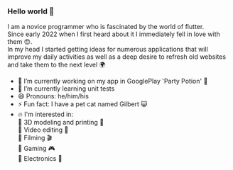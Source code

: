 ### Hello world 👋

I am a novice programmer who is fascinated by the world of flutter.<br />
Since early 2022 when I first heard about it I immediately fell in love with them 😍.<br />
In my head I started getting ideas for numerous applications that will improve my daily activities as well as a deep desire to refresh old websites and take them to the next level 🌍

- 🔭 I’m currently working on my app in GooglePlay 'Party Potion' 🍹
- 🌱 I’m currently learning unit tests
- 😄 Pronouns: he/him/his
- ⚡ Fun fact: I have a pet cat named Gilbert 😺
- 🔥 I'm interested in: <br />
      🔹 3D modeling and printing 🔩<br />
      🔹 Video editing 🎥<br />
      🔹 Filming 🎬<br />
      🔹 Gaming 🎮<br />
      🔹 Electronics 📱<br />
<!--
**dariuszkubica/dariuszkubica** is a ✨ _special_ ✨ repository because its `README.md` (this file) appears on your GitHub profile.

Here are some ideas to get you started:
- 👯 I’m looking to collaborate on ...
- 🤔 I’m looking for help with ...
- 💬 Ask me about ...
- 📫 How to reach me: ...
-->
